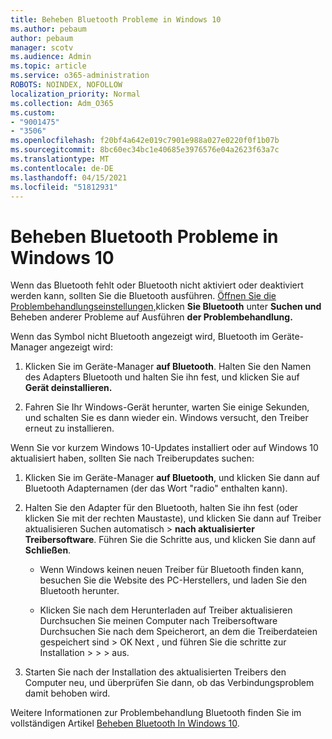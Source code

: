 ```yaml
---
title: Beheben Bluetooth Probleme in Windows 10
ms.author: pebaum
author: pebaum
manager: scotv
ms.audience: Admin
ms.topic: article
ms.service: o365-administration
ROBOTS: NOINDEX, NOFOLLOW
localization_priority: Normal
ms.collection: Adm_O365
ms.custom:
- "9001475"
- "3506"
ms.openlocfilehash: f20bf4a642e019c7901e988a027e0220f0f1b07b
ms.sourcegitcommit: 8bc60ec34bc1e40685e3976576e04a2623f63a7c
ms.translationtype: MT
ms.contentlocale: de-DE
ms.lasthandoff: 04/15/2021
ms.locfileid: "51812931"
---
```

# <a name="fix-bluetooth-problems-in-windows-10"></a>Beheben Bluetooth Probleme in Windows 10

Wenn das Bluetooth fehlt oder Bluetooth nicht aktiviert oder deaktiviert werden kann, sollten Sie die Bluetooth ausführen. [Öffnen Sie die Problembehandlungseinstellungen,](ms-settings:troubleshoot)klicken **Sie Bluetooth** unter **Suchen und** Beheben anderer Probleme auf Ausführen **der Problembehandlung.**

Wenn das Symbol nicht Bluetooth angezeigt wird, Bluetooth im Geräte-Manager angezeigt wird:

1. Klicken Sie im Geräte-Manager **auf Bluetooth**. Halten Sie den Namen des Adapters Bluetooth und halten Sie ihn fest, und klicken Sie auf **Gerät deinstallieren.**

2. Fahren Sie Ihr Windows-Gerät herunter, warten Sie einige Sekunden, und schalten Sie es dann wieder ein. Windows versucht, den Treiber erneut zu installieren.

Wenn Sie vor kurzem Windows 10-Updates installiert oder auf Windows 10 aktualisiert haben, sollten Sie nach Treiberupdates suchen:

1. Klicken Sie im Geräte-Manager **auf Bluetooth**, und klicken Sie dann auf Bluetooth Adapternamen (der das Wort "radio" enthalten kann).

2. Halten Sie den Adapter für den Bluetooth, halten Sie ihn fest (oder klicken Sie mit der rechten Maustaste), und klicken Sie dann auf Treiber aktualisieren Suchen automatisch  >  **nach aktualisierter Treibersoftware**. Führen Sie die Schritte aus, und klicken Sie dann auf **Schließen**.

      - Wenn Windows keinen neuen Treiber für Bluetooth finden kann, besuchen Sie die Website des PC-Herstellers, und laden Sie den Bluetooth herunter.

    - Klicken Sie nach dem Herunterladen auf Treiber aktualisieren Durchsuchen Sie meinen Computer nach Treibersoftware Durchsuchen Sie nach dem Speicherort, an dem die Treiberdateien gespeichert sind > OK Next , und führen Sie die schritte zur Installation  >    >     >  aus.

3. Starten Sie nach der Installation des aktualisierten Treibers den Computer neu, und überprüfen Sie dann, ob das Verbindungsproblem damit behoben wird.

Weitere Informationen zur Problembehandlung Bluetooth finden Sie im vollständigen Artikel [Beheben Bluetooth In Windows 10](https://support.microsoft.com/help/14169/windows-10-fix-bluetooth-problems).
